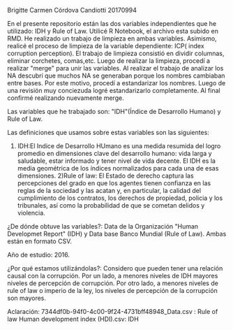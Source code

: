 Brigitte Carmen Córdova Candiotti 20170994

En el presente repositorio están las dos variables independientes que he utilizado: IDH y Rule of Law. Utilicé R Notebook, el archivo esta subido en RMD. He realizado un trabajo de limpieza en ambas variables. Asimismo, realicé el proceso de limpieza de la variable dependiente: ICP( index corruption perception). El trabajo de limpieza consistió en dividir columnas, eliminar corchetes, comas,etc. Luego de realizar la limpieza, procedí a realizar "merge" para unir las variables. Al realizar el trabajo de analizar los NA descubrí que muchos NA se generaban porque los nombres cambiaban entre bases. Por este motivo, procedí a estandarizar los nombres. Luego de una revisión muy conciezuda logré estandarizarlo completamente. Al final confirmé realizando nuevamente merge. 


Las variables que he trabajado son: "IDH"(Índice de Desarrollo Humano) y Rule of Law. 


Las definiciones que usamos sobre estas variables son las siguientes:
1) IDH:El Indice de Desarrollo HUmano es una medida resumida del logro promedio en dimensiones clave del desarrollo humano: vida larga y saludable, estar informado y tener nivel de vida decente. El IDH es la media geométrica de los índices normalizados para cada una de esas dimensiones.
2)Rule of law: El Estado de derecho captura las percepciones del grado en que los agentes tienen confianza en las reglas de la sociedad y las acatan y, en particular, la calidad del cumplimiento de los contratos, los derechos de propiedad, policia y los tribunales, así como la probabilidad de que se cometan delidos y violencia.

¿De dónde obtuve las variables?: Data de la Organización "Human Developmet Report" (IDH) y Data base Banco Mundial (Rule of Law). Ambas están en formato CSV. 

Año de estudio: 2016.

¿Por qué estamos utilizándolas?: Considero que pueden tener una relación causal con la corrupción. Por un lado, a menores niveles de IDH mayores niveles de percepción de corrupción. Por otro lado, a menores niveles de rule of law o imperio de la ley, los niveles de percepción de la corrupción son mayores.

Aclaración:
7344df0b-94f0-4c00-9f24-4731bff48948_Data.csv : Rule of law
Human development index (HDI).csv: IDH

